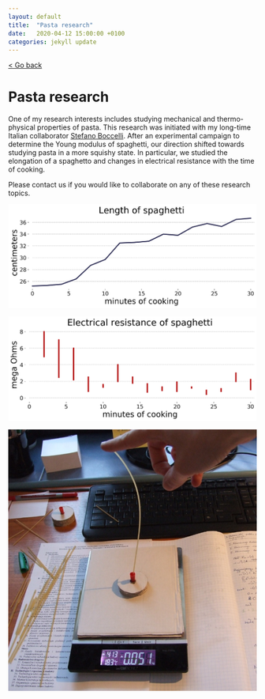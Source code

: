 ```yaml
---
layout: default
title:  "Pasta research"
date:   2020-04-12 15:00:00 +0100
categories: jekyll update
---
```


<p>
   <a href="/kamilazdybal.github.io/#blog">
      < Go back
  </a>
</p>

# Pasta research

One of my research interests includes studying mechanical and thermo-physical properties of pasta. This research was initiated with my long-time Italian collaborator [Stefano Boccelli](http://boccelliengineering.altervista.org/). After an experimental campaign to determine the Young modulus of spaghetti, our direction shifted towards studying pasta in a more squishy state. In particular, we studied the elongation of a spaghetto and changes in electrical resistance with the time of cooking.

Please contact us if you would like to collaborate on any of these research topics.

<p align="center">
  <img src="https://github.com/kamilazdybal/kamilazdybal.github.io/raw/main/_posts/lengthTime.png">
</p>

<p align="center">
  <img src="https://github.com/kamilazdybal/kamilazdybal.github.io/raw/main/_posts/resistanceTime.png">
</p>

<p align="center">
  <img src="https://github.com/kamilazdybal/kamilazdybal.github.io/raw/main/_posts/young-modulus-of-pasta.jpg">
</p>
